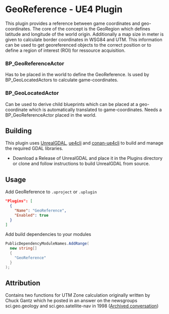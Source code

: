 GeoReference - UE4 Plugin
===========================

This plugin provides a reference between game coordinates and geo-coordinates. The core of the concept is the GeoRegion which defines latitude and longitude of the world origin. Additionally a map size in meter is given to calculate border coordinates in WSG84 and UTM. This information can be used to get georeferenced objects to the correct position or to define a region of interest (ROI) for ressource acquisition.

### BP_GeoReferenceActor
Has to be placed in the world to define the GeoReference. Is used by BP_GeoLocatedActors to calculate game-coordinates.

### BP_GeoLocatedActor
Can be used to derive child blueprints which can be placed at a geo-coordinate which is automatically translated to game-coordinates. Needs a BP_GeoReferenceActor placed in the world.

## Building

This plugin uses [UnrealGDAL](https://github.com/TensorWorks/UnrealGDAL), [ue4cli](https://github.com/adamrehn/ue4cli) and [conan-ue4cli](https://github.com/adamrehn/conan-ue4cli) to build and manage the required GDAL libraries.

* Download a Release of UnrealGDAL and place it in the Plugins directory or clone and follow instructions to build UnrealGDAL from source.
## Usage

Add GeoReference to `.uproject` or `.uplugin`

```json
"Plugins": [
  {
    "Name": "GeoReference",
    "Enabled": true
  }
]
```

Add build dependencies to your modules

```csharp
PublicDependencyModuleNames.AddRange(
  new string[]
  {
    "GeoReference"
  }
);
```

## Attribution
Contains two functions for UTM Zone calculation originally written by Chuck Gantz which he posted in an answer on the newsgroups sci.geo.geology and sci.geo.satellite-nav in 1998 ([Archived conversation](http://www.gpsy.com/gpsinfo/geotoutm/))
